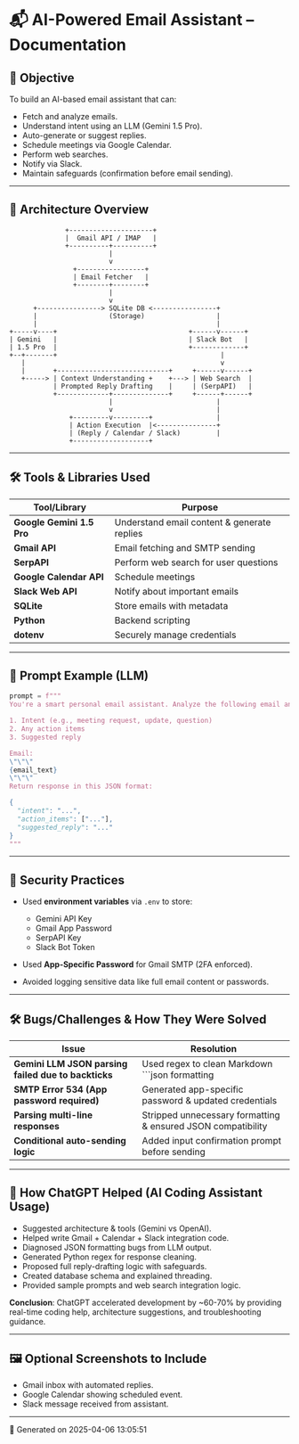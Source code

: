 # 📬 AI-Powered Email Assistant – Documentation

## 🧠 Objective
To build an AI-based email assistant that can:
- Fetch and analyze emails.
- Understand intent using an LLM (Gemini 1.5 Pro).
- Auto-generate or suggest replies.
- Schedule meetings via Google Calendar.
- Perform web searches.
- Notify via Slack.
- Maintain safeguards (confirmation before email sending).

---

## 🧱 Architecture Overview

```
              +---------------------+
              |  Gmail API / IMAP   |
              +----------+----------+
                         |
                         v
                +-----------------+
                | Email Fetcher   |
                +--------+--------+
                         |
                         v
      +----------------> SQLite DB <----------------+
      |                  (Storage)                  |
      |                                             |
+-----v----+                                 +------v------+
| Gemini   |                                 | Slack Bot   |
| 1.5 Pro  |                                 +-------------+
+--+-------+                                         |
   |                                                 v
   |       +----------------------------+     +------v------+
   +-----> | Context Understanding +    +---> | Web Search  |
           | Prompted Reply Drafting    |     | (SerpAPI)   |
           +-------------+--------------+     +------+------+
                         |                          |
                         v                          |
               +---------v---------+                |
               | Action Execution  |<---------------+
               | (Reply / Calendar / Slack)         |
               +-------------------+
```

---

## 🛠️ Tools & Libraries Used

| Tool/Library         | Purpose                                      |
|----------------------|----------------------------------------------|
| **Google Gemini 1.5 Pro** | Understand email content & generate replies |
| **Gmail API**        | Email fetching and SMTP sending              |
| **SerpAPI**          | Perform web search for user questions        |
| **Google Calendar API** | Schedule meetings                          |
| **Slack Web API**    | Notify about important emails                |
| **SQLite**           | Store emails with metadata                   |
| **Python**           | Backend scripting                            |
| **dotenv**           | Securely manage credentials                  |

---

## 💬 Prompt Example (LLM)

```python
prompt = f"""
You're a smart personal email assistant. Analyze the following email and extract:

1. Intent (e.g., meeting request, update, question)
2. Any action items
3. Suggested reply

Email:
\"\"\"
{email_text}
\"\"\"
Return response in this JSON format:

{
  "intent": "...",
  "action_items": ["..."],
  "suggested_reply": "..."
}
"""
```

---

## 🔐 Security Practices

- Used **environment variables** via `.env` to store:
  - Gemini API Key
  - Gmail App Password
  - SerpAPI Key
  - Slack Bot Token

- Used **App-Specific Password** for Gmail SMTP (2FA enforced).
- Avoided logging sensitive data like full email content or passwords.

---

## 🛠️ Bugs/Challenges & How They Were Solved

| Issue | Resolution |
|-------|------------|
| **Gemini LLM JSON parsing failed due to backticks** | Used regex to clean Markdown ```json formatting |
| **SMTP Error 534 (App password required)** | Generated app-specific password & updated credentials |
| **Parsing multi-line responses** | Stripped unnecessary formatting & ensured JSON compatibility |
| **Conditional auto-sending logic** | Added input confirmation prompt before sending |

---

## 🧠 How ChatGPT Helped (AI Coding Assistant Usage)

- Suggested architecture & tools (Gemini vs OpenAI).
- Helped write Gmail + Calendar + Slack integration code.
- Diagnosed JSON formatting bugs from LLM output.
- Generated Python regex for response cleaning.
- Proposed full reply-drafting logic with safeguards.
- Created database schema and explained threading.
- Provided sample prompts and web search integration logic.

**Conclusion**: ChatGPT accelerated development by ~60-70% by providing real-time coding help, architecture suggestions, and troubleshooting guidance.

---


## 🖼️ Optional Screenshots to Include
- Gmail inbox with automated replies.
- Google Calendar showing scheduled event.
- Slack message received from assistant.

---

📄 Generated on 2025-04-06 13:05:51
